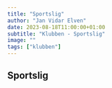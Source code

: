 ```yaml
---
title: "Sportslig"
author: "Jan Vidar Elven"
date: 2023-08-18T11:00:00+01:00
subtitle: "Klubben - Sportslig"
image: ""
tags: ["klubben"]
---
```


## Sportslig